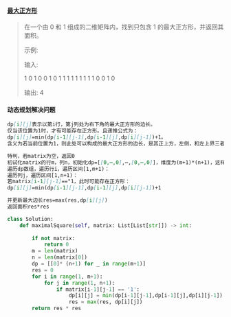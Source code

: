 #### [最大正方形](https://leetcode-cn.com/problems/maximal-square/)

> 在一个由 0 和 1 组成的二维矩阵内，找到只包含 1 的最大正方形，并返回其面积。
>
> 示例:
>
> 输入: 
>
> 1 0 1 0 0
> 1 0 1 1 1
> 1 1 1 1 1
> 1 0 0 1 0
>
> 输出: 4
>

#### 动态规划解决问题

```markdown
dp[i][j]表示以第i行，第j列处为右下角的最大正方形的边长。
仅当该位置为1时，才有可能存在正方形。且递推公式为：
dp[i][j]=min(dp[i-1][j-1],dp[i-1][j],dp[i][j-1])+1。
含义为若当前位置为1，则此处可以构成的最大正方形的边长，是其正上方，左侧，和左上界三者共同约束的，且为三者中的最小值加1。

特判，若matrix为空，返回0
初试化matrix的行m，列n，初始化dp=[[0,⋯,0],⋯,[0,⋯,0]]，维度为(m+1)*(n+1)，这样便于处理。初试化最大边长res=0。
遍历dp数组，遍历行i，遍历区间[1,m+1)：
遍历列j，遍历区间[1,n+1)：
若matrix[i-1][j-1]=="1，此时可能存在正方形：
dp[i][j]=min(dp[i-1][j-1],dp[i-1][j],dp[i][j-1])+1

并更新最大边长res=max(res,dp[i][j])
返回面积res*res
```



```python
class Solution:
    def maximalSquare(self, matrix: List[List[str]]) -> int:
        
        if not matrix:
            return 0
        m = len(matrix)
        n = len(matrix[0])
        dp = [[0]* (n+1) for _ in range(m+1)]
        res = 0
        for i in range(1, m+1):
            for j in range(1, n+1):
                if matrix[i-1][j-1] == '1':
                    dp[i][j] = min(dp[i-1][j-1],dp[i-1][j],dp[i][j-1]) + 1
                    res = max(res, dp[i][j])
        return res * res
```

